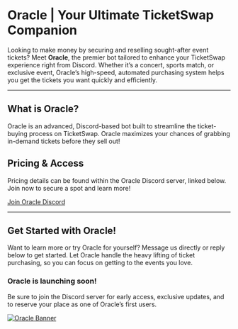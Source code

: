 # Oracle | Your Ultimate TicketSwap Companion

Looking to make money by securing and reselling sought-after event tickets? Meet **Oracle**, the premier bot tailored to enhance your TicketSwap experience right from Discord. Whether it’s a concert, sports match, or exclusive event, Oracle’s high-speed, automated purchasing system helps you get the tickets you want quickly and efficiently.

---

## What is Oracle?

Oracle is an advanced, Discord-based bot built to streamline the ticket-buying process on TicketSwap. Oracle maximizes your chances of grabbing in-demand tickets before they sell out!

## Pricing & Access

Pricing details can be found within the Oracle Discord server, linked below. Join now to secure a spot and learn more!

[Join Oracle Discord](https://discord.gg/9VzHksvt)

---

## Get Started with Oracle!

Want to learn more or try Oracle for yourself? Message us directly or reply below to get started. Let Oracle handle the heavy lifting of ticket purchasing, so you can focus on getting to the events you love.

### Oracle is launching soon!

Be sure to join the Discord server for early access, exclusive updates, and to reserve your place as one of Oracle’s first users.

[![Oracle Banner](https://github.com/TheOracleBot/TicketSwap-Bot-Oracle/blob/main/banner.png?raw=true)](https://discord.gg/9VzHksvt)
